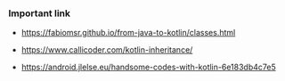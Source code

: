 ### Important link

- https://fabiomsr.github.io/from-java-to-kotlin/classes.html

- https://www.callicoder.com/kotlin-inheritance/

- https://android.jlelse.eu/handsome-codes-with-kotlin-6e183db4c7e5

